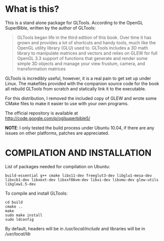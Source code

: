 What is this?
=============

This is a stand alone package for GLTools. According to the OpenGL SuperBible, written by the author of GLTools: 

>GLTools began life in the third edition of this
>book. Over time it has grown and provides a lot of shortcuts and handy tools, much like
>the OpenGL utility library (GLU) used to. GLTools includes a 3D math library to manipulate
>matrices and vectors and relies on GLEW for full OpenGL 3.3 support of functions
>that generate and render some simple 3D objects and manage your view frustum, camera,
>and transformation matrices

GLTools is incredibly useful, however, it is a real pain to get set up under Linux. The makefiles provided with the
companion source code for the book all rebuild GLTools from scratch and statically link it to the executable. 

For this distribution, I removed the included copy of GLEW and wrote some CMake files to make it easier to use
with your own programs.

The official repository is available at http://code.google.com/p/oglsuperbible5/

**NOTE**: I only tested the build process under Ubuntu 10.04, if there are any issues on other platforms, patches are appreciated.

COMPILATION AND INSTALLATION
============================

List of packages needed for compilation on Ubuntu:

    build-essential g++ cmake libx11-dev freeglut3-dev libglu1-mesa-dev libxcb1-dev libxext-dev libxxf86vm-dev libxi-dev libxmu-dev glew-utils libglew1.5-dev

To compile and install GLTools:

    cd build
    cmake ..
    make
    sudo make install
    sudo ldconfig

By default, headers will be in */usr/local/include* and libraries will be in */usr/local/lib*
